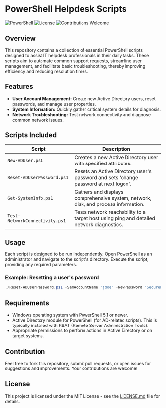 # PowerShell Helpdesk Scripts

![PowerShell](https://img.shields.io/badge/PowerShell-5.1%2B-blue.svg) ![License](https://img.shields.io/badge/License-MIT-green.svg) ![Contributions Welcome](https://img.shields.io/badge/Contributions-Welcome-brightgreen.svg)

## Overview

This repository contains a collection of essential PowerShell scripts designed to assist IT helpdesk professionals in their daily tasks. These scripts aim to automate common support requests, streamline user management, and facilitate basic troubleshooting, thereby improving efficiency and reducing resolution times.

## Features

-   **User Account Management:** Create new Active Directory users, reset passwords, and manage user properties.
-   **System Information:** Quickly gather critical system details for diagnosis.
-   **Network Troubleshooting:** Test network connectivity and diagnose common network issues.

## Scripts Included

| Script                      | Description                                                                              |
| --------------------------- | ---------------------------------------------------------------------------------------- |
| `New-ADUser.ps1`            | Creates a new Active Directory user with specified attributes.                           |
| `Reset-ADUserPassword.ps1`  | Resets an Active Directory user's password and sets 'change password at next logon'.     |
| `Get-SystemInfo.ps1`        | Gathers and displays comprehensive system, network, disk, and process information.       |
| `Test-NetworkConnectivity.ps1`| Tests network reachability to a target host using ping and detailed network diagnostics. |

## Usage

Each script is designed to be run independently. Open PowerShell as an administrator and navigate to the script's directory. Execute the script, providing any required parameters.

### Example: Resetting a user's password

```powershell
./Reset-ADUserPassword.ps1 -SamAccountName "jdoe" -NewPassword "SecureP@ssw0rd123"
```

## Requirements

-   Windows operating system with PowerShell 5.1 or newer.
-   Active Directory module for PowerShell (for AD-related scripts). This is typically installed with RSAT (Remote Server Administration Tools).
-   Appropriate permissions to perform actions in Active Directory or on target systems.

## Contribution

Feel free to fork this repository, submit pull requests, or open issues for suggestions and improvements. Your contributions are welcome!

## License

This project is licensed under the MIT License - see the [LICENSE.md](LICENSE.md) file for details.

